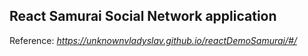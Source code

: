 ## React Samurai Social Network application

Reference: *https://unknownvladyslav.github.io/reactDemoSamurai/#/*
